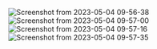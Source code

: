 ![Screenshot from 2023-05-04 09-56-38](https://user-images.githubusercontent.com/100424729/236111046-365a184a-e730-40c6-88f7-2abbf8cfd61c.png)
![Screenshot from 2023-05-04 09-57-00](https://user-images.githubusercontent.com/100424729/236111055-70b9d6e7-e316-4471-b627-9816c8899877.png)
![Screenshot from 2023-05-04 09-57-16](https://user-images.githubusercontent.com/100424729/236111060-f5257fea-e7ae-4b60-b25c-632ba2e45742.png)
![Screenshot from 2023-05-04 09-57-35](https://user-images.githubusercontent.com/100424729/236111064-a22a898f-b0be-4bf4-9c8f-f30428f86c8b.png)
